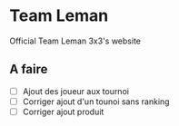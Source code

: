 # Team Leman
Official Team Leman 3x3's website

## A faire
- [ ] Ajout des joueur aux tournoi
- [ ] Corriger ajout d'un tounoi sans ranking
- [ ] Corriger ajout produit
